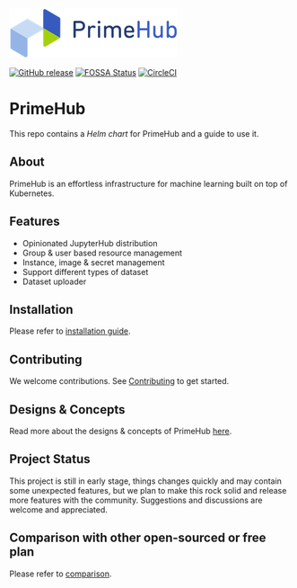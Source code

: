 ![logo](docs/media/logo.png?raw=true "PrimeHub")

[![GitHub release](https://img.shields.io/github/release/infuseAI/primehub/all.svg?style=flat-square)](https://github.com/infuseAI/primehub/releases)
[![FOSSA Status](https://app.fossa.com/api/projects/git%2Bgithub.com%2FInfuseAI%2Fprimehub.svg?type=shield)](https://app.fossa.com/projects/git%2Bgithub.com%2FInfuseAI%2Fprimehub?ref=badge_shield)
[![CircleCI](https://circleci.com/gh/InfuseAI/primehub.svg?style=svg)](https://circleci.com/gh/InfuseAI/primehub)

# PrimeHub

This repo contains a *Helm chart* for PrimeHub and a guide to use it.

## About

PrimeHub is an effortless infrastructure for machine learning built on top of Kubernetes.

## Features

- Opinionated JupyterHub distribution
- Group & user based resource management
- Instance, image & secret management
- Support different types of dataset
- Dataset uploader

## Installation

Please refer to [installation guide](INSTALL.md).

## Contributing

We welcome contributions. See [Contributing](CONTRIBUTING.md) to get started.

## Designs & Concepts

Read more about the designs & concepts of PrimeHub [here](https://docs.primehub.io/docs/design/architecture).

## Project Status

This project is still in early stage, things changes quickly and may contain
some unexpected features, but we plan to make this rock solid and release more
features with the community. Suggestions and discussions are welcome and
appreciated.

## Comparison with other open-sourced or free plan

Please refer to [comparison](comparison.md).
